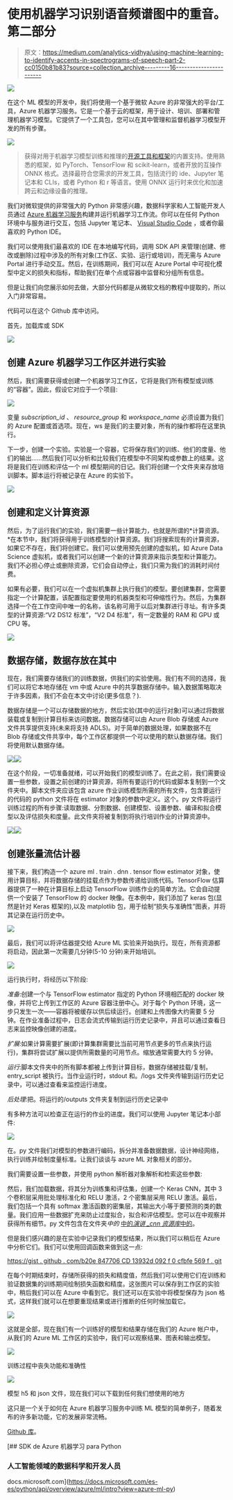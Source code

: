 # 使用机器学习识别语音频谱图中的重音。第二部分

> 原文：<https://medium.com/analytics-vidhya/using-machine-learning-to-identify-accents-in-spectrograms-of-speech-part-2-cc0150b81b83?source=collection_archive---------16----------------------->

![](img/05e28e5ee295502667f112f8916d3d22.png)

在这个 ML 模型的开发中，我们将使用一个基于微软 Azure 的非常强大的平台/工具，Azure 机器学习服务。它是一个基于云的框架，用于设计、培训、部署和管理机器学习模型。它提供了一个工具包，您可以在其中管理和监督机器学习模型开发的所有步骤。

![](img/f275c8b817dfb83c012eca177309eec2.png)

> 获得对用于机器学习模型训练和推理的[开源工具和框架](https://azure.microsoft.com/en-us/overview/ai-platform/dev-resources/)的内置支持。使用熟悉的框架，如 PyTorch、TensorFlow 和 scikit-learn，或者开放的互操作 ONNX 格式。选择最符合您需求的开发工具，包括流行的 ide、Jupyter 笔记本和 CLIs，或者 Python 和 r 等语言。使用 ONNX 运行时来优化和加速跨云和边缘设备的推理。

我们对微软提供的非常强大的 Python 非常感兴趣，数据科学家和人工智能开发人员通过 [Azure 机器学习服务](https://docs.microsoft.com/azure/machine-learning/service/overview-what-is-azure-ml)构建并运行机器学习工作流。你可以在任何 Python 环境中与服务进行交互，包括 Jupyter 笔记本、 [Visual Studio Code](https://docs.microsoft.com/azure/machine-learning/service/how-to-vscode-tools) ，或者你最喜欢的 Python IDE。

我们可以使用我们最喜欢的 IDE 在本地编写代码，调用 SDK API 来管理(创建、修改或删除)过程中涉及的所有对象(工作区、实验、运行或培训)，而无需与 Azure Portal 进行手动交互。然后，在训练期间，我们可以在 Azure Portal 中可视化模型中定义的损失和指标，帮助我们在单个点或容器中监督和分组所有信息。

但是让我们向您展示如何去做，大部分代码都是从微软文档的教程中提取的，所以入门非常容易。

代码可以在这个 Github 库中访问。

首先，加载库或 SDK

![](img/a14d1abdd8d4c6dabcb78b33b85e22bf.png)

## 创建 Azure 机器学习工作区并进行实验

然后，我们需要获得或创建一个机器学习工作区，它将是我们所有模型或训练的“容器”。因此，假设它对应于一个项目:

![](img/3ab02c5dec2cde25ec26485233abbe61.png)

变量 *subscription_id* 、 *resource_group* 和 *workspace_name* 必须设置为我们的 Azure 配置或首选项。现在，ws 是我们的主要对象，所有的操作都将在这里执行。

下一步，创建一个实验。实验是一个容器，它将保存我们的训练、他们的度量、他们的输出……然后我们可以分析和比较我们在模型中不同架构或参数上的结果。这将是我们在训练和评估一个 ml 模型期间的日记。我们将创建一个文件夹来存放培训脚本。脚本运行将被记录在 Azure 的实验下。

![](img/f4fb5a53157992f86b599736436c84c5.png)

## 创建和定义计算资源

然后，为了运行我们的实验，我们需要一些计算能力，也就是所谓的*计算资源。*在本节中，我们将获得用于训练模型的计算资源。我们将搜索现有的计算资源，如果它不存在，我们将创建它。我们可以使用预先创建的虚拟机，如 Azure Data Science 虚拟机，或者我们可以创建一个新的计算资源来指示类型和计算能力。我们不必担心停止或删除资源，它们会自动停止，我们只需为我们的消耗时间付费。

如果有必要，我们可以在一个虚拟机集群上执行我们的模型。要创建集群，您需要指定一个计算配置，该配置指定要使用的机器类型和可伸缩性行为。然后，为集群选择一个在工作空间中唯一的名称，该名称可用于以后对集群进行寻址。有许多类型的计算资源:“V2 DS12 标准”，“V2 D4 标准”，有一定数量的 RAM 和 GPU 或 CPU 等。

![](img/449fc81673bf1ecea62ac273f5ad9801.png)

## 数据存储，数据存放在其中

现在，我们需要存储我们的训练数据，供我们的实验使用。我们有不同的选择，我们可以将它本地存储在 vm 中或 Azure 中的共享数据存储中。输入数据策略取决于许多因素，我们不会在本文中讨论(更多信息？).

数据存储是一个可以存储数据的地方，然后实验(其中的运行对象)可以通过将数据装载或复制到计算目标来访问数据。数据存储可以由 Azure Blob 存储或 Azure 文件共享提供支持(未来将支持 ADLS)。对于简单的数据处理，如果数据不在 Blob 存储或文件共享中，每个工作区都提供一个可以使用的默认数据存储。我们将使用默认数据存储。

![](img/c371026e62e1885370ba9d5ec9704a21.png)![](img/8ae5e385e0e0f25e2b472c926df62606.png)

在这个阶段，一切准备就绪，可以开始我们的模型训练了。在此之前，我们需要设置一些参数，设置之前创建的计算资源，将所有要运行的代码或脚本复制到一个文件夹中。脚本文件夹应该包含 azure 作业训练模型所需的所有文件，包含要运行的代码的 python 文件将在 estimator 对象的参数中定义。这个。py 文件将运行训练过程的所有步骤:读取数据、分割数据、创建模型、设置参数、编译和拟合模型以及评估损失和度量。此文件夹将被复制到将执行培训作业的计算资源中。

![](img/3dea40ce267d525fcba0a1c2faee0dfe.png)![](img/e995224a63cc6bee7991374dda0f08c4.png)

## 创建张量流估计器

接下来，我们构造一个 azure ml . train . dnn . tensor flow estimator 对象，使用计算目标，并将数据存储的挂载点作为参数传递给训练代码。TensorFlow 估算器提供了一种在计算目标上启动 TensorFlow 训练作业的简单方法。它会自动提供一个安装了 TensorFlow 的 docker 映像。在本例中，我们添加了 keras 包(显然是针对 Keras 框架的),以及 matplotlib 包，用于绘制“损失与准确性”图表，并将其记录在运行历史中。

![](img/218867e878a60ade4655f8e7b62ed4e2.png)

最后，我们可以将评估器提交给 Azure ML 实验来开始执行。现在，所有资源都将启动，因此第一次需要几分钟(5-10 分钟)来开始培训。

![](img/5137fcdfbd38c8f47cf66c7f2363958a.png)

运行执行时，将经历以下阶段:

*准备*:创建一个与 TensorFlow estimator 指定的 Python 环境相匹配的 docker 映像，并将它上传到工作区的 Azure 容器注册中心。对于每个 Python 环境，这一步只发生一次——容器将被缓存以供后续运行。创建和上传图像大约需要 5 分钟。在作业准备过程中，日志会流式传输到运行历史记录中，并且可以通过查看日志来监控映像创建的进度。

*扩展*:如果计算需要扩展(即计算集群需要比当前可用节点更多的节点来执行运行)，集群将尝试扩展以提供所需数量的可用节点。缩放通常需要大约 5 分钟。

*运行*:脚本文件夹中的所有脚本都被上传到计算目标，数据存储被挂载/复制，entry_script 被执行。当作业运行时，stdout 和。/logs 文件夹传输到运行历史记录中，可以通过查看来监控运行进度。

*后处理*:把。将运行的/outputs 文件夹复制到运行历史记录中

有多种方法可以检查正在运行的作业的进度。我们可以使用 Jupyter 笔记本小部件:

![](img/b1727fa3ab584ec31dd05ea4046da0f2.png)

在。py 文件我们对模型的参数进行编码，拆分并准备数据数据，设计神经网络，执行训练并绘制度量标准。让我们谈谈与 azure ML 对象相关的部分。

我们需要设置一些参数，并使用 python 解析器对象解析和检索这些参数:

然后，我们加载数据，将其分为训练集和评估集，创建一个 Keras CNN，其中 3 个卷积层采用批处理标准化和 RELU 激活，2 个密集层采用 RELU 激活。最后，我们包括一个具有 softmax 激活函数的密集层，其输出大小等于要预测的类的数量。我们应用一些数据扩充来防止过度拟合，拟合和评估模型。您可以在中观察并获得所有细节。py 文件包含在文件夹*中的* [中的*演讲 _cnn 资源库*中的](https://github.com/edumunozsala/spectrograms_speech_classification)。

但是我们感兴趣的是在实验中记录我们的模型结果，所以我们可以稍后在 Azure 中分析它们。我们可以使用回调函数来做到这一点:

[https://gist . github . com/b20e 847706 CD 13932d 092 f 0 cfbfe 569 f . git](https://gist.github.com/b20e847706cd13932d092f0cfbfe569f.git)

在每个时期结束时，存储所获得的损失和精度值，然后我们可以使用它们在训练和验证数据集的训练期间绘制损失函数和精度。这张图片可以保存到工作区的实验中，稍后我们可以在 Azure 中看到它。我们还可以在实验中将模型保存为 json 格式，这样我们就可以在想要重现结果或进行推断的任何时候加载它。

![](img/d8d45e926331d3105fcd506456941d9c.png)

这就是全部，现在我们有一个训练好的模型和结果存储在我们的 Azure 帐户中，从我们的 Azure ML 工作区的实验中，我们可以观察结果、图表和输出模型。

![](img/528cf8a777f92ba06b59fa8fb3a8c70f.png)

训练过程中丧失功能和准确性

![](img/6c3acfc3c3ba6e52f6b72b19e6c8ff12.png)

模型 h5 和 json 文件，现在我们可以下载到任何我们想使用的地方

这只是一个关于如何在 Azure 机器学习服务中训练 ML 模型的简单例子，随着发布的许多新功能，它的发展非常流畅。

[Github 库](https://github.com/edumunozsala/spectrograms_speech_classification)。

[](https://docs.microsoft.com/es-es/python/api/overview/azure/ml/intro?view=azure-ml-py) [## SDK de Azure 机器学习 para Python

### 人工智能领域的数据科学和开发人员

docs.microsoft.com](https://docs.microsoft.com/es-es/python/api/overview/azure/ml/intro?view=azure-ml-py)